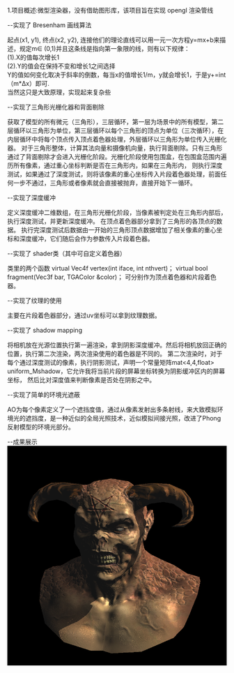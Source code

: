 1.项目概述:微型渲染器，没有借助图形库，该项目旨在实现 opengl  渲染管线

--实现了 Bresenham  画线算法

起点(x1, y1), 终点(x2, y2), 连接他们的理论直线可以用一元一次方程y=mx+b来描述，规定m∈ (0,1)并且这条线是指向第一象限的线，则有以下规律：         
(1).X的值每次增长1           
(2).Y的值会在保持不变和增长1之间选择        
Y的值如何变化取决于斜率的倒数，每当x的值增长1/m，y就会增长1，于是y+=int（m*Δx）即可.      
当然这只是大致原理，实现起来复杂些


--实现了三角形光栅化器和背面剔除

获取了模型的所有微元（三角形），三层循环，第一层为场景中的所有模型，第二层循环以三角形为单位，第三层循环以每个三角形的顶点为单位（三次循环），在内层循环中将每个顶点传入顶点着色器处理，外层循环以三角形为单位传入光栅化器。
对于三角形整体，计算其法向量和摄像机向量，执行背面剔除。只有三角形通过了背面剔除才会进入光栅化阶段。光栅化阶段使用包围盒，在包围盒范围内遍历所有像素，通过重心坐标判断是否在三角形内，如果在三角形内，
则执行深度测试，如果通过了深度测试，则将该像素的重心坐标传入片段着色器处理，前面任何一步不通过，三角形或者像素就会直接被抛弃，直接开始下一循环。


--实现了深度缓冲

定义深度缓冲二维数组，在三角形光栅化阶段，当像素被判定处在三角形内部后，执行深度测试，并更新深度缓冲。
在顶点着色器部分拿到了三角形的各顶点的数据。
执行完深度测试后数据由一开始的三角形顶点数据增加了相关像素的重心坐标和深度缓冲，它们随后会作为参数传入片段着色器。


--实现了 shader类（其中可自定义着色器）

类里的两个函数
virtual Vec4f vertex(int iface, int nthvert)；
virtual bool fragment(Vec3f bar, TGAColor &color)；
可分别作为顶点着色器和片段着色器。

--实现了纹理的使用

主要在片段着色器部分，通过uv坐标可以拿到纹理数据。

--实现了 shadow mapping 

将相机放在光源位置执行第一遍渲染，拿到阴影深度缓冲。然后将相机放回正确的位置，执行第二次渲染，两次渲染使用的着色器是不同的。
第二次渲染时，对于每个通过深度测试的像素，执行阴影测试，声明一个常量矩阵mat<4,4,float> uniform_Mshadow，它允许我将当前片段的屏幕坐标转换为阴影缓冲区内的屏幕坐标，
然后比对深度值来判断像素是否处在阴影之中。

--实现了简单的环境光遮蔽

AO为每个像素定义了一个遮挡度值，通过从像素发射出多条射线，来大致模拟环境光的遮挡度，是一种近似的全局光照技术，近似模拟间接光照，改进了Phong 反射模型的环境光部分。

--成果展示
![image](https://github.com/LGC363/tinyrenderer/blob/main/result.png)


